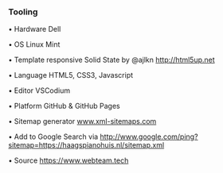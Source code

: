 ### Tooling


• Hardware Dell

• OS Linux Mint

• Template responsive Solid State by @ajlkn http://html5up.net

• Language HTML5, CSS3, Javascript

• Editor VSCodium 

• Platform GitHub & GitHub Pages

• Sitemap generator www.xml-sitemaps.com

• Add to Google Search via http://www.google.com/ping?sitemap=https://haagspianohuis.nl/sitemap.xml 

• Source https://www.webteam.tech
